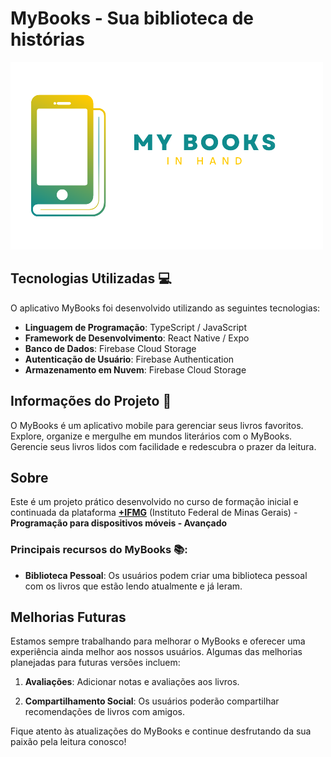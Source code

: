 # MyBooks - Sua biblioteca de histórias

![MyBooks](./src/assets/logo_horizontal.png)

## Tecnologias Utilizadas 💻

O aplicativo MyBooks foi desenvolvido utilizando as seguintes tecnologias:

- **Linguagem de Programação**: TypeScript / JavaScript
- **Framework de Desenvolvimento**: React Native / Expo
- **Banco de Dados**: Firebase Cloud Storage
- **Autenticação de Usuário**: Firebase Authentication
- **Armazenamento em Nuvem**: Firebase Cloud Storage

## Informações do Projeto 📝

O MyBooks é um aplicativo mobile para gerenciar seus livros favoritos. Explore, organize e mergulhe em mundos literários com o MyBooks. Gerencie seus livros lidos com facilidade e redescubra o prazer da leitura. 

## Sobre

Este é um projeto prático desenvolvido no curso de formação inicial e continuada da plataforma **[+IFMG](https://mais.ifmg.edu.br/maisifmg/course/view.php?id=138)** (Instituto Federal de Minas Gerais) - **Programação para dispositivos móveis - Avançado**

### Principais recursos do MyBooks 📚:

- **Biblioteca Pessoal**: Os usuários podem criar uma biblioteca pessoal com os livros que estão lendo atualmente e já leram.

<!-- - **Exploração de Livros**: O aplicativo permite aos usuários explorar uma vasta coleção de livros, pesquisar por gênero, autor ou título e obter informações detalhadas sobre cada livro.

- **Leitura Offline**: Os livros podem ser baixados para leitura offline, garantindo que os usuários possam desfrutar de seus livros favoritos em qualquer lugar, a qualquer momento.

- **Sincronização com Conta Google**: Os usuários podem fazer login com sua conta do Google para sincronizar sua biblioteca em diferentes dispositivos e manter seu progresso de leitura atualizado. -->


## Melhorias Futuras

Estamos sempre trabalhando para melhorar o MyBooks e oferecer uma experiência ainda melhor aos nossos usuários. Algumas das melhorias planejadas para futuras versões incluem:

1. **Avaliações**: Adicionar notas e avaliações aos livros.

2. **Compartilhamento Social**: Os usuários poderão compartilhar recomendações de livros com amigos.

<!-- 1. **Suporte a Áudio Livros**: Adicionar a opção de ouvir livros em formato de áudio, tornando o aplicativo mais acessível.

2. **Recomendações Personalizadas**: Implementar um sistema de recomendações baseado no histórico de leitura dos usuários.

3. **Suporte a Múltiplos Idiomas**: Expandir a oferta de livros em diferentes idiomas para atender a uma audiência global.

4. **Integração com Redes Sociais**: Permitir que os usuários compartilhem trechos de livros nas redes sociais.

5. **Leitura em Grupo**: Adicionar a funcionalidade de leitura em grupo, onde os usuários podem participar de clubes de leitura virtuais. -->

Fique atento às atualizações do MyBooks e continue desfrutando da sua paixão pela leitura conosco!


